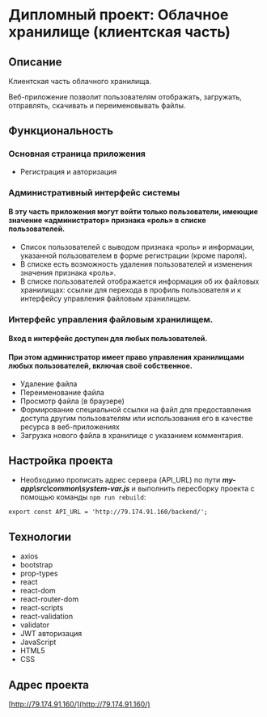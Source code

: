 # Дипломный проект: Облачное хранилище (клиентская часть)

## Описание
Клиентская часть облачного хранилища.

Веб-приложение позволит пользователям отображать, загружать, отправлять, скачивать и переименовывать файлы.

## Функциональность
### Основная страница приложения
* Регистрация и авторизация

### Административный интерфейс системы
#### В эту часть приложения могут войти только пользователи, имеющие значение «администратор» признака «роль» в списке пользователей.
* Список пользователей с выводом признака «роль» и информации, указанной пользователем в форме регистрации (кроме пароля). 
* В списке есть возможность удаления пользователей и изменения значения признака «роль».
* В списке пользователей отображается информация об их файловых хранилищах: ссылки для перехода в профиль пользователя и к интерфейсу управления файловым хранилищем.

### Интерфейс управления файловым хранилищем.
#### Вход в интерфейс доступен для любых пользователей. 
#### При этом администратор имеет право управления хранилищами любых пользователей, включая своё собственное.
* Удаление файла
* Переименование файла
* Просмотр файла (в браузере)
* Формирование специальной ссылки на файл для предоставления доступа другим пользователям или использования его в качестве ресурса в веб-приложениях
* Загрузка нового файла в хранилище с указанием комментария.

## Настройка проекта
* Необходимо прописать адрес сервера (API_URL) по пути **_my-app\src\common\system-var.js_** и выполнить пересборку проекта с помощью команды ```npm run rebuild```:
```
export const API_URL = 'http://79.174.91.160/backend/';
```

## Технологии

* axios
* bootstrap
* prop-types
* react
* react-dom
* react-router-dom
* react-scripts
* react-validation
* validator
* JWT авторизация
* JavaScript
* HTML5
* CSS


## Адрес проекта
[http://79.174.91.160/](http://79.174.91.160/)
